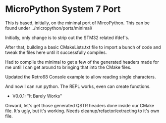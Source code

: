 # MicroPython System 7 Port
This is based, initially, on the minimal port of MircoPython. This can be found under ../micropython/ports/minimal/

Initially, only change is to strip out the STM32 related ifdef's.

After that, building a basic CMakeLists.txt file to import a bunch of code and tweak the files here until it successfully compiles.

Had to compile the minimal to get a few of the generated headers made for me until I can get around to bringing that into the CMake files.

Updated the Retro68 Console example to allow reading single characters.

And now I can run python. The REPL works, even can create functions.

- V0.0.1: "It Barely Works"

Onward, let's get those generated QSTR headers done inside our CMake file. It's ugly, but it's working. Needs cleanup/refactor/extracting to it's own file.
